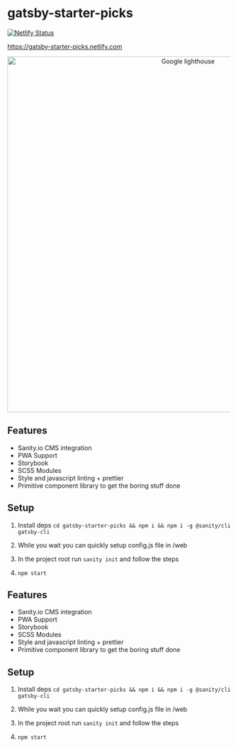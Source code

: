 # gatsby-starter-picks

[![Netlify Status](https://api.netlify.com/api/v1/badges/93ecc1ca-2fd8-427a-96de-245af6e0d17a/deploy-status)](https://app.netlify.com/sites/gatsby-starter-picks/deploys)

https://gatsby-starter-picks.netlify.com

<p align="center">
  <img width="800" src="https://i.imgur.com/9wThDxg.png" alt="Google lighthouse"/>
</p>


## Features

- Sanity.io CMS integration
- PWA Support
- Storybook
- SCSS Modules
- Style and javascript linting + prettier
- Primitive component library to get the boring stuff done

## Setup

1. Install deps
   `cd gatsby-starter-picks && npm i && npm i -g @sanity/cli gatsby-cli`

2. While you wait you can quickly setup config.js file in /web

3. In the project root run `sanity init` and follow the steps

4. `npm start`



## Features

- Sanity.io CMS integration
- PWA Support
- Storybook
- SCSS Modules
- Style and javascript linting + prettier
- Primitive component library to get the boring stuff done

## Setup

1. Install deps
   `cd gatsby-starter-picks && npm i && npm i -g @sanity/cli gatsby-cli`

2. While you wait you can quickly setup config.js file in /web

3. In the project root run `sanity init` and follow the steps

4. `npm start`
